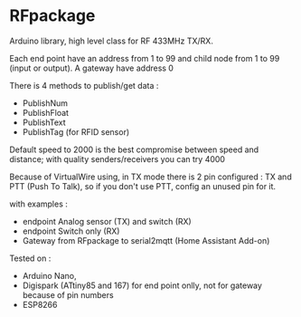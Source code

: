 # RFpackage
Arduino library, high level class for RF 433MHz TX/RX.

Each end point have an address from 1 to 99 and child node from 1 to 99 (input or output).
A gateway have address 0

There is 4 methods to publish/get data :
- PublishNum
- PublishFloat
- PublishText
- PublishTag (for RFID sensor)

Default speed to 2000 is the best compromise between speed and distance; with quality senders/receivers you can try 4000

Because of VirtualWire using, in TX mode there is 2 pin configured : TX and PTT (Push To Talk), so if you don't use PTT, config an unused pin for it.

with examples :
- endpoint Analog sensor (TX) and switch (RX)
- endpoint Switch only (RX)
- Gateway from RFpackage to serial2mqtt (Home Assistant Add-on)

Tested on :
- Arduino Nano,
- Digispark (ATtiny85 and 167) for end point onlly, not for gateway because of pin numbers
- ESP8266
